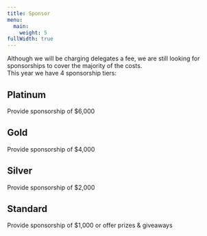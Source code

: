 ```yaml
---
title: Sponsor
menu:
  main:
    weight: 5
fullWidth: true
---
```

Although we will be charging delegates a fee, we are still looking for sponsorships to cover the majority of the costs.  
This year we have 4 sponsorship tiers:

<div class="sponsor equal-heights">
  <div class="col">  
    <h2>Platinum</h2>
    <p>Provide sponsorship of $6,000</p>
  </div>
  <div class="col">
    <h2>Gold</h2>
    <p>Provide sponsorship of $4,000</p>
  </div>
  <div class="col">
    <h2>Silver</h2>
    <p>Provide sponsorship of $2,000</p>
  </div>
  <div class="col">
    <h2>Standard</h2>
    <p>Provide sponsorship of $1,000 or offer prizes & giveaways</p>
  </div>
</div>
